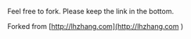 Feel free to fork.
Please keep the link in the bottom.

Forked from [http://lhzhang.com](http://lhzhang.com )
